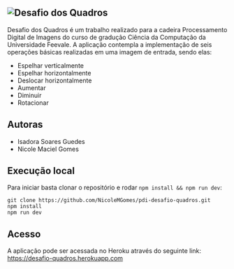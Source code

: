 ## ![Desafio dos Quadros](/public/banner.png)

Desafio dos Quadros é um trabalho realizado para a cadeira Processamento Digital de Imagens do curso de gradução Ciência da Computação da Universidade Feevale. A aplicação contempla a implementação de seis operações básicas realizadas em uma imagem de entrada, sendo elas:

* Espelhar verticalmente
* Espelhar horizontalmente
* Deslocar horizontalmente
* Aumentar
* Diminuir
* Rotacionar

## Autoras

* Isadora Soares Guedes
* Nicole Maciel Gomes
## Execução local

Para iniciar basta clonar o repositório e rodar `npm install && npm run dev`:

    git clone https://github.com/NicoleMGomes/pdi-desafio-quadros.git
    npm install
    npm run dev

## Acesso 

A aplicação pode ser acessada no Heroku através do seguinte link: https://desafio-quadros.herokuapp.com




